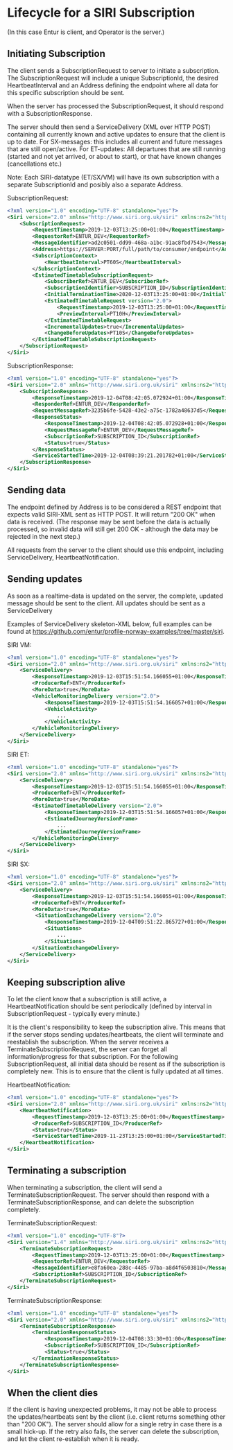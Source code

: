 # Lifecycle for a SIRI Subscription

(In this case Entur is client, and Operator is the server.)

## Initiating Subscription
The client sends a SubscriptionRequest to server to initiate a subscription. The SubscriptionRequest will include a unique SubscriptionId, the desired HeartbeatInterval and an Address defining the endpoint where all data for this specific subscription should be sent. 

When the server has processed the SubscriptionRequest, it should respond with a SubscriptionResponse.

The server should then send a ServiceDelivery (XML over HTTP POST) containing all currently known and active updates to ensure that the client is up to date.
For SX-messages: this includes all current and future messages that are still open/active.
For ET-updates: All departures that are still running (started and not yet arrived, or about to start), or that have known changes (cancellations etc.)

Note: Each SIRI-datatype (ET/SX/VM) will have its own subscription with a separate SubscriptionId and posibly also a separate Address.

SubscriptionRequest:
```xml
<?xml version="1.0" encoding="UTF-8" standalone="yes"?>
<Siri version="2.0" xmlns="http://www.siri.org.uk/siri" xmlns:ns2="http://www.ifopt.org.uk/acsb" xmlns:ns3="http://www.ifopt.org.uk/ifopt" xmlns:ns4="http://datex2.eu/schema/2_0RC1/2_0">
    <SubscriptionRequest>
        <RequestTimestamp>2019-12-03T13:25:00+01:00</RequestTimestamp>
        <RequestorRef>ENTUR_DEV</RequestorRef>
        <MessageIdentifier>ad2c0501-dd99-468a-a1bc-91ac8fbd7543</MessageIdentifier>
        <Address>https://SERVER:PORT/full/path/to/consumer/endpoint</Address>
        <SubscriptionContext>
            <HeartbeatInterval>PT60S</HeartbeatInterval>
        </SubscriptionContext>
        <EstimatedTimetableSubscriptionRequest>
            <SubscriberRef>ENTUR_DEV</SubscriberRef>
            <SubscriptionIdentifier>SUBSCRIPTION_ID</SubscriptionIdentifier>
            <InitialTerminationTime>2020-12-03T13:25:00+01:00</InitialTerminationTime>
            <EstimatedTimetableRequest version="2.0">
                <RequestTimestamp>2019-12-03T13:25:00+01:00</RequestTimestamp>
                <PreviewInterval>PT10H</PreviewInterval>
            </EstimatedTimetableRequest>
            <IncrementalUpdates>true</IncrementalUpdates>
            <ChangeBeforeUpdates>PT10S</ChangeBeforeUpdates>
        </EstimatedTimetableSubscriptionRequest>
    </SubscriptionRequest>
</Siri>

```

SubscriptionResponse:
```xml
<?xml version="1.0" encoding="UTF-8" standalone="yes"?>
<Siri version="2.0" xmlns="http://www.siri.org.uk/siri" xmlns:ns2="http://www.ifopt.org.uk/acsb" xmlns:ns3="http://www.ifopt.org.uk/ifopt" xmlns:ns4="http://datex2.eu/schema/2_0RC1/2_0">
	<SubscriptionResponse>
		<ResponseTimestamp>2019-12-04T08:42:05.072924+01:00</ResponseTimestamp>
		<ResponderRef>ENTUR_DEV</ResponderRef>
		<RequestMessageRef>3235b6fe-5428-43e2-a75c-1782a48637d5</RequestMessageRef>
		<ResponseStatus>
			<ResponseTimestamp>2019-12-04T08:42:05.072928+01:00</ResponseTimestamp>
			<RequestMessageRef>ENTUR_DEV</RequestMessageRef>
			<SubscriptionRef>SUBSCRIPTION_ID</SubscriptionRef>
			<Status>true</Status>
		</ResponseStatus>
		<ServiceStartedTime>2019-12-04T08:39:21.201782+01:00</ServiceStartedTime>
	</SubscriptionResponse>
</Siri>
```

## Sending data
The endpoint defined by Address is to be considered a REST endpoint that expects valid SIRI-XML sent as HTTP POST. It will return "200 OK" when data is received. (The response may be sent before the data is actually processed, so invalid data will still get 200 OK - although the data may be rejected in the next step.)

All requests from the server to the client should use this endpoint, including ServiceDelivery, HeartbeatNotification.

## Sending updates
As soon as a realtime-data is updated on the server, the complete, updated message should be sent to the client.
All updates should be sent as a ServiceDelivery

Examples of ServiceDelivery skeleton-XML below, full examples can be found at https://github.com/entur/profile-norway-examples/tree/master/siri.

SIRI VM:
```xml
<?xml version="1.0" encoding="UTF-8" standalone="yes"?>
<Siri version="2.0" xmlns="http://www.siri.org.uk/siri" xmlns:ns2="http://www.ifopt.org.uk/acsb" xmlns:ns4="http://datex2.eu/schema/2_0RC1/2_0" xmlns:ns3="http://www.ifopt.org.uk/ifopt">
    <ServiceDelivery>
        <ResponseTimestamp>2019-12-03T15:51:54.166055+01:00</ResponseTimestamp>
        <ProducerRef>ENT</ProducerRef>
        <MoreData>true</MoreData>
        <VehicleMonitoringDelivery version="2.0">
            <ResponseTimestamp>2019-12-03T15:51:54.166057+01:00</ResponseTimestamp>
            <VehicleActivity>
                ...
            </VehicleActivity>
        </VehicleMonitoringDelivery>
    </ServiceDelivery>
</Siri>
```

SIRI ET:
```xml
<?xml version="1.0" encoding="UTF-8" standalone="yes"?>
<Siri version="2.0" xmlns="http://www.siri.org.uk/siri" xmlns:ns2="http://www.ifopt.org.uk/acsb" xmlns:ns4="http://datex2.eu/schema/2_0RC1/2_0" xmlns:ns3="http://www.ifopt.org.uk/ifopt">
    <ServiceDelivery>
        <ResponseTimestamp>2019-12-03T15:51:54.166055+01:00</ResponseTimestamp>
        <ProducerRef>ENT</ProducerRef>
        <MoreData>true</MoreData>
        <EstimatedTimetableDelivery version="2.0">
            <ResponseTimestamp>2019-12-03T15:51:54.166057+01:00</ResponseTimestamp>
            <EstimatedJourneyVersionFrame>
                ...
            </EstimatedJourneyVersionFrame>
        </VehicleMonitoringDelivery>
    </ServiceDelivery>
</Siri>
```

SIRI SX:
```xml
<?xml version="1.0" encoding="UTF-8" standalone="yes"?>
<Siri version="2.0" xmlns="http://www.siri.org.uk/siri" xmlns:ns2="http://www.ifopt.org.uk/acsb" xmlns:ns4="http://datex2.eu/schema/2_0RC1/2_0" xmlns:ns3="http://www.ifopt.org.uk/ifopt">
    <ServiceDelivery>
        <ResponseTimestamp>2019-12-03T15:51:54.166055+01:00</ResponseTimestamp>
        <ProducerRef>ENT</ProducerRef>
        <MoreData>true</MoreData>
         <SituationExchangeDelivery version="2.0">
            <ResponseTimestamp>2019-12-04T09:51:22.865727+01:00</ResponseTimestamp>
            <Situations>
                ...
            </Situations>
        </SituationExchangeDelivery>
    </ServiceDelivery>
</Siri>
```

## Keeping subscription alive
To let the client know that a subscription is still active, a HeartbeatNotification should be sent periodically (defined by interval in SubscriptionRequest - typically every minute.)

It is the client's responsibility to keep the subscription alive. This means that if the server stops sending updates/heartbeats, the client will terminate and reestablish the subscription. When the server receives a TerminateSubscriptionRequest, the server can forget all information/progress for that subscription. For the following SubscriptionRequest, all initial data should be resent as if the subscription is completely new. This is to ensure that the client is fully updated at all times.

HeartbeatNotification:
```xml
<?xml version="1.0" encoding="UTF-8" standalone="yes"?>
<Siri version="2.0" xmlns="http://www.siri.org.uk/siri" xmlns:ns2="http://www.ifopt.org.uk/acsb" xmlns:ns3="http://www.ifopt.org.uk/ifopt" xmlns:ns4="http://datex2.eu/schema/2_0RC1/2_0">
    <HeartbeatNotification>
        <RequestTimestamp>2019-12-03T13:25:00+01:00</RequestTimestamp>
        <ProducerRef>SUBSCRIPTION_ID</ProducerRef>
        <Status>true</Status>
        <ServiceStartedTime>2019-11-23T13:25:00+01:00</ServiceStartedTime>
    </HeartbeatNotification>
</Siri>
```

## Terminating a subscription
When terminating a subscription, the client will send a TerminateSubscriptionRequest. The server should then respond with a TerminateSubscriptionResponse, and can delete the subscription completely.

TerminateSubscriptionRequest:
```xml
<?xml version="1.0" encoding="UTF-8"?>
<Siri version="1.4" xmlns="http://www.siri.org.uk/siri" xmlns:ns2="http://www.ifopt.org.uk/acsb" xmlns:ns3="http://www.ifopt.org.uk/ifopt" xmlns:ns4="http://datex2.eu/schema/2_0RC1/2_0">
    <TerminateSubscriptionRequest>
        <RequestTimestamp>2019-12-03T13:25:00+01:00</RequestTimestamp>
        <RequestorRef>ENTUR_DEV</RequestorRef>
        <MessageIdentifier>e8fa60ea-288c-4485-97ba-a8d4f6503810</MessageIdentifier>
        <SubscriptionRef>SUBSCRIPTION_ID</SubscriptionRef>
    </TerminateSubscriptionRequest>
</Siri>
```

TerminateSubscriptionResponse:
```xml
<?xml version="1.0" encoding="UTF-8" standalone="yes"?>
<Siri version="2.0" xmlns="http://www.siri.org.uk/siri" xmlns:ns2="http://www.ifopt.org.uk/acsb" xmlns:ns3="http://www.ifopt.org.uk/ifopt" xmlns:ns4="http://datex2.eu/schema/2_0RC1/2_0">
	<TerminateSubscriptionResponse>
		<TerminationResponseStatus>
			<ResponseTimestamp>2019-12-04T08:33:30+01:00</ResponseTimestamp>
			<SubscriptionRef>SUBSCRIPTION_ID</SubscriptionRef>
			<Status>true</Status>
		</TerminationResponseStatus>
	</TerminateSubscriptionResponse>
</Siri>
```

## When the client dies
If the client is having unexpected problems, it may not be able to process the updates/heartbeats sent by the client (i.e. client returns something other than "200 OK"). The server should allow for a single retry in case there is a small hick-up. If the retry also fails, the server can delete the subscription, and let the client re-establish when it is ready.
